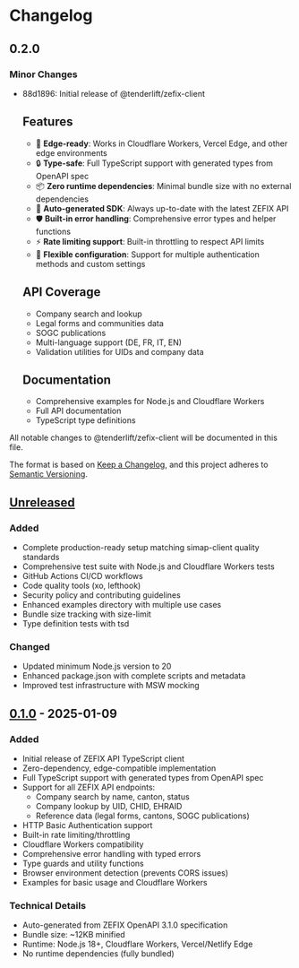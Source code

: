 # Changelog

## 0.2.0

### Minor Changes

- 88d1896: Initial release of @tenderlift/zefix-client

  ## Features

  - 🚀 **Edge-ready**: Works in Cloudflare Workers, Vercel Edge, and other edge environments
  - 🔒 **Type-safe**: Full TypeScript support with generated types from OpenAPI spec
  - 📦 **Zero runtime dependencies**: Minimal bundle size with no external dependencies
  - 🔄 **Auto-generated SDK**: Always up-to-date with the latest ZEFIX API
  - 🛡️ **Built-in error handling**: Comprehensive error types and helper functions
  - ⚡ **Rate limiting support**: Built-in throttling to respect API limits
  - 🔧 **Flexible configuration**: Support for multiple authentication methods and custom settings

  ## API Coverage

  - Company search and lookup
  - Legal forms and communities data
  - SOGC publications
  - Multi-language support (DE, FR, IT, EN)
  - Validation utilities for UIDs and company data

  ## Documentation

  - Comprehensive examples for Node.js and Cloudflare Workers
  - Full API documentation
  - TypeScript type definitions

All notable changes to @tenderlift/zefix-client will be documented in this file.

The format is based on [Keep a Changelog](https://keepachangelog.com/en/1.1.0/),
and this project adheres to [Semantic Versioning](https://semver.org/spec/v2.0.0.html).

## [Unreleased]

### Added

- Complete production-ready setup matching simap-client quality standards
- Comprehensive test suite with Node.js and Cloudflare Workers tests
- GitHub Actions CI/CD workflows
- Code quality tools (xo, lefthook)
- Security policy and contributing guidelines
- Enhanced examples directory with multiple use cases
- Bundle size tracking with size-limit
- Type definition tests with tsd

### Changed

- Updated minimum Node.js version to 20
- Enhanced package.json with complete scripts and metadata
- Improved test infrastructure with MSW mocking

## [0.1.0] - 2025-01-09

### Added

- Initial release of ZEFIX API TypeScript client
- Zero-dependency, edge-compatible implementation
- Full TypeScript support with generated types from OpenAPI spec
- Support for all ZEFIX API endpoints:
  - Company search by name, canton, status
  - Company lookup by UID, CHID, EHRAID
  - Reference data (legal forms, cantons, SOGC publications)
- HTTP Basic Authentication support
- Built-in rate limiting/throttling
- Cloudflare Workers compatibility
- Comprehensive error handling with typed errors
- Type guards and utility functions
- Browser environment detection (prevents CORS issues)
- Examples for basic usage and Cloudflare Workers

### Technical Details

- Auto-generated from ZEFIX OpenAPI 3.1.0 specification
- Bundle size: ~12KB minified
- Runtime: Node.js 18+, Cloudflare Workers, Vercel/Netlify Edge
- No runtime dependencies (fully bundled)

[Unreleased]: https://github.com/TenderLift/zefix-client/compare/v0.1.0...HEAD
[0.1.0]: https://github.com/TenderLift/zefix-client/releases/tag/v0.1.0

